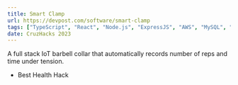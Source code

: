 ```yaml
---
title: Smart Clamp
url: https://devpost.com/software/smart-clamp
tags: ["TypeScript", "React", "Node.js", "ExpressJS", "AWS", "MySQL", "CICD"]
date: CruzHacks 2023
---
```


A full stack IoT barbell collar that automatically records number of reps and time under tension.

- Best Health Hack

